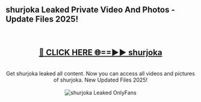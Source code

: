 <h2>shurjoka Leaked Private Video And Photos - Update Files 2025!</h2>
<br>
<div align="center">
<h2><a href="https://top-ai-tools.click/QrbHav" rel="nofollow">🔴 CLICK HERE 🌐==►► shurjoka</a></h2>
<br>
Get shurjoka leaked all content. Now you can access all videos and pictures of shurjoka. New Updated Files 2025!
<br>
<br>
<a href="https://top-ai-tools.click/QrbHav" rel="nofollow" data-target="animated-image.originalLink"><img src="https://i.ibb.co.com/WyWwxjT/player-gif2.gif" alt="shurjoka Leaked  OnlyFans" style="max-width: 100%; display: inline-block;" data-target="animated-image.originalImage"></a>
</div>
<br>
